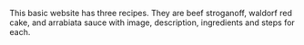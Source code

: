 This basic website has three recipes. They are beef stroganoff, waldorf red cake, and arrabiata sauce with image, description, ingredients and steps for each. 